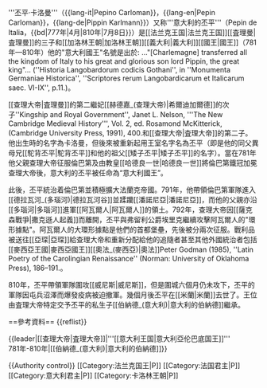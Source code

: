 '''丕平·卡洛曼'''（{{lang-it|Pepino Carloman}}，{{lang-en|Pepin Carloman}}，{{lang-de|Pippin Karlmann}}）又称'''意大利的丕平'''（Pepin de Italia，{{bd|777年|4月|810年|7月8日}}）是[[法兰克王国|法兰克王国]][[査理曼|査理曼]]的三子和[[加洛林王朝|加洛林王朝]][[義大利|義大利]][[國王|國王]]（781年—810年）<ref>他的"意大利國王"名號是出於: ..."[Charlemagne] transferred all the kingdom of Italy to his great and glorious son lord Pippin, the great king"... (''Historia Langobardorum codicis Gothani'', in ''Monumenta Germaniae Historica'', ''Scriptores rerum Langobardicarum et Italicarum saec. VI-IX'', p.11.)</ref>。

[[查理大帝|査理曼]]的第二繼妃[[赫德嘉_(查理大帝)|希爾迪加爾德]]的次子<ref>''Kingship and Royal Government'', Janet L. Nelson, '''The New Cambridge Medieval History''', Vol. 2, ed. Rosamond McKitterick, (Cambridge University Press, 1991), 400.</ref>和[[查理大帝|査理大帝]]的第二子。他出生時的名字為卡洛曼，但後來被重新起用王室名字名為丕平（即是他的同父異母兄[[駝背丕平|駝背丕平]]和他的祖父[[矮子丕平|矮子丕平]]的名字）。當在781年他父親查理大帝征服倫巴第及由教皇[[哈德良一世|哈德良一世]]將倫巴第鐵冠加冕查理大帝後，意大利的丕平被任命為“意大利國王”。

此後，丕平統治着倫巴第並積極擴大法蘭克帝國。791年，他帶領倫巴第軍隊進入[[德拉瓦河_(多瑙河)|德拉瓦河谷]]並蹂躪[[潘諾尼亞|潘諾尼亞]]，而他的父親亦沿[[多瑙河|多瑙河]]進軍[[阿瓦爾人|阿瓦爾人]]的領土。792年，查理大帝因[[薩克森戰爭|撒克遜人起義]]而離開，丕平與弗留利公爵埃里克繼續攻擊阿瓦爾人的"環形據點"。阿瓦爾人的大環形據點是他們的首都堡壘，先後被分兩次征服。戰利品被送往[[亞琛|亞琛]]給查理大帝和重新分配給他的追隨者甚至其他外國統治者包括[[麥西亞王國|麥西亞國王]][[奧法_(麥西亞)|奧法]]<ref>Peter Godman (1985), ''Latin Poetry of the Carolingian Renaissance'' (Norman: University of Oklahoma Press), 186–191.</ref>。

810年，丕平帶領軍隊圍攻[[威尼斯|威尼斯]]，但是圍城六個月仍未攻下，丕平的軍隊因屯兵沼澤而爆發疫病被迫撤軍。幾個月後丕平在[[米蘭|米蘭]]去世了。王位由査理大帝特定交予丕平的私生子[[伯納德_(意大利)|意大利的伯納德]]繼承。

==參考資料==
{{reflist}}


{{leader|[[查理大帝|査理大帝]]|'''[[意大利王国|意大利亞伦巴底国王]]'''<br />781年-810年|[[伯納德_(意大利)|意大利的伯納德]]}}

{{Authority control}}
[[Category:法兰克国王|P]]
[[Category:法国君主|P]]
[[Category:意大利君主|P]]
[[Category:卡洛林王朝|P]]